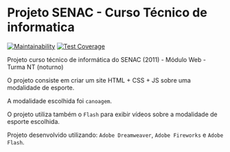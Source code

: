 # Projeto SENAC - Curso Técnico de informatica

[![Maintainability](https://api.codeclimate.com/v1/badges/e490bbb64bbf7e2726d4/maintainability)](https://codeclimate.com/github/GuilhermeStracini/TCC-SENAC/maintainability)
[![Test Coverage](https://api.codeclimate.com/v1/badges/e490bbb64bbf7e2726d4/test_coverage)](https://codeclimate.com/github/GuilhermeStracini/TCC-SENAC/test_coverage)

Projeto curso técnico de informática do SENAC (2011) - Módulo Web - Turma NT (noturno)

O projeto consiste em criar um site HTML + CSS + JS sobre uma modalidade de esporte.

A modalidade escolhida foi `canoagem`.

O projeto utiliza também o `Flash` para exibir vídeos sobre a modalidade de esporte escolhida.

Projeto desenvolvido utilizando: `Adobe Dreamweaver`, `Adobe Fireworks` e `Adobe Flash`.

